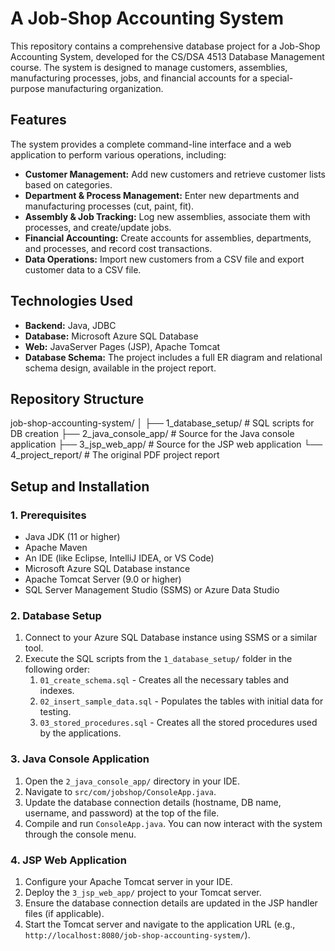 # A Job-Shop Accounting System

This repository contains a comprehensive database project for a Job-Shop Accounting System, developed for the CS/DSA 4513 Database Management course. The system is designed to manage customers, assemblies, manufacturing processes, jobs, and financial accounts for a special-purpose manufacturing organization.

## Features

The system provides a complete command-line interface and a web application to perform various operations, including:
- **Customer Management:** Add new customers and retrieve customer lists based on categories.
- **Department & Process Management:** Enter new departments and manufacturing processes (cut, paint, fit).
- **Assembly & Job Tracking:** Log new assemblies, associate them with processes, and create/update jobs.
- **Financial Accounting:** Create accounts for assemblies, departments, and processes, and record cost transactions.
- **Data Operations:** Import new customers from a CSV file and export customer data to a CSV file.

## Technologies Used

* **Backend:** Java, JDBC
* **Database:** Microsoft Azure SQL Database
* **Web:** JavaServer Pages (JSP), Apache Tomcat
* **Database Schema:** The project includes a full ER diagram and relational schema design, available in the project report.

## Repository Structure

job-shop-accounting-system/
│
├── 1_database_setup/       # SQL scripts for DB creation
├── 2_java_console_app/     # Source for the Java console application
├── 3_jsp_web_app/          # Source for the JSP web application
└── 4_project_report/       # The original PDF project report


## Setup and Installation

### 1. Prerequisites
* Java JDK (11 or higher)
* Apache Maven
* An IDE (like Eclipse, IntelliJ IDEA, or VS Code)
* Microsoft Azure SQL Database instance
* Apache Tomcat Server (9.0 or higher)
* SQL Server Management Studio (SSMS) or Azure Data Studio

### 2. Database Setup
1.  Connect to your Azure SQL Database instance using SSMS or a similar tool.
2.  Execute the SQL scripts from the `1_database_setup/` folder in the following order:
    1.  `01_create_schema.sql` - Creates all the necessary tables and indexes.
    2.  `02_insert_sample_data.sql` - Populates the tables with initial data for testing.
    3.  `03_stored_procedures.sql` - Creates all the stored procedures used by the applications.

### 3. Java Console Application
1.  Open the `2_java_console_app/` directory in your IDE.
2.  Navigate to `src/com/jobshop/ConsoleApp.java`.
3.  Update the database connection details (hostname, DB name, username, and password) at the top of the file.
4.  Compile and run `ConsoleApp.java`. You can now interact with the system through the console menu.

### 4. JSP Web Application
1.  Configure your Apache Tomcat server in your IDE.
2.  Deploy the `3_jsp_web_app/` project to your Tomcat server.
3.  Ensure the database connection details are updated in the JSP handler files (if applicable).
4.  Start the Tomcat server and navigate to the application URL (e.g., `http://localhost:8080/job-shop-accounting-system/`).
